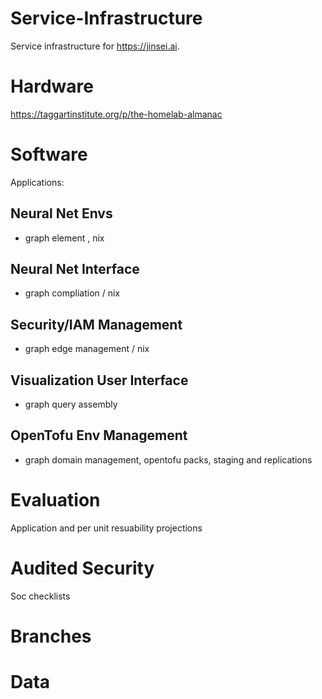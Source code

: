 # Service-Infrastructure

Service infrastructure for  https://jinsei.ai.

# Hardware

https://taggartinstitute.org/p/the-homelab-almanac

# Software

Applications:

## Neural Net Envs
 - graph element , nix

## Neural Net Interface
- graph compliation / nix

## Security/IAM Management 
- graph edge management / nix

## Visualization User Interface
- graph query assembly

## OpenTofu Env Management
- graph domain management, opentofu packs, staging and replications

# Evaluation

Application and per unit resuability projections

# Audited Security

Soc checklists

# Branches

# Data

